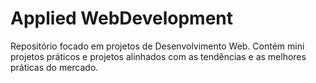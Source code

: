 # Applied WebDevelopment
 Repositório focado em projetos de Desenvolvimento Web. Contém mini projetos práticos e projetos alinhados com as tendências e as melhores práticas do mercado.
